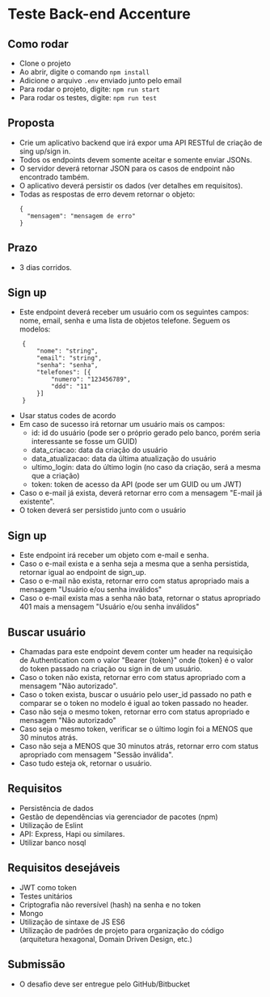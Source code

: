 # Teste Back-end Accenture

## Como rodar

- Clone o projeto
- Ao abrir, digite o comando `npm install`
- Adicione o arquivo `.env` enviado junto pelo email
- Para rodar o projeto, digite: `npm run start`
- Para rodar os testes, digite: `npm run test`

## Proposta

- Crie um aplicativo backend que irá expor uma API RESTful de criação de sing up/sign in.
- Todos os endpoints devem somente aceitar e somente enviar JSONs.
- O servidor deverá retornar JSON para os casos de endpoint não encontrado também.
- O aplicativo deverá persistir os dados (ver detalhes em requisitos).
- Todas as respostas de erro devem retornar o objeto:
  ```
  {
  	"mensagem": "mensagem de erro"
  }
  ```

## Prazo

- 3 dias corridos.

## Sign up

- Este endpoint deverá receber um usuário com os seguintes campos: nome, email, senha e uma lista de objetos telefone. Seguem os modelos:

```
	{
		"nome": "string",
		"email": "string",
		"senha": "senha",
		"telefones": [{
			"numero": "123456789",
			"ddd": "11"
		}]
	}
```

- Usar status codes de acordo
- Em caso de sucesso irá retornar um usuário mais os campos:
  - id: id do usuário (pode ser o próprio gerado pelo banco, porém seria interessante se fosse um GUID)
  - data_criacao: data da criação do usuário
  - data_atualizacao: data da última atualização do usuário
  - ultimo_login: data do último login (no caso da criação, será a mesma que a criação)
  - token: token de acesso da API (pode ser um GUID ou um JWT)
- Caso o e-mail já exista, deverá retornar erro com a mensagem "E-mail já existente".
- O token deverá ser persistido junto com o usuário

## Sign up

- Este endpoint irá receber um objeto com e-mail e senha.
- Caso o e-mail exista e a senha seja a mesma que a senha persistida, retornar igual ao endpoint de sign_up.
- Caso o e-mail não exista, retornar erro com status apropriado mais a mensagem "Usuário e/ou senha inválidos"
- Caso o e-mail exista mas a senha não bata, retornar o status apropriado 401 mais a mensagem "Usuário e/ou senha inválidos"

## Buscar usuário

- Chamadas para este endpoint devem conter um header na requisição de Authentication com o valor "Bearer {token}" onde {token} é o valor do token passado na criação ou sign in de um usuário.
- Caso o token não exista, retornar erro com status apropriado com a mensagem "Não autorizado".
- Caso o token exista, buscar o usuário pelo user_id passado no path e comparar se o token no modelo é igual ao token passado no header.
- Caso não seja o mesmo token, retornar erro com status apropriado e mensagem "Não autorizado"
- Caso seja o mesmo token, verificar se o último login foi a MENOS que 30 minutos atrás.
- Caso não seja a MENOS que 30 minutos atrás, retornar erro com status apropriado com mensagem "Sessão inválida".
- Caso tudo esteja ok, retornar o usuário.

## Requisitos

- Persistência de dados
- Gestão de dependências via gerenciador de pacotes (npm)
- Utilização de Eslint
- API: Express, Hapi ou similares.
- Utilizar banco nosql

## Requisitos desejáveis

- JWT como token
- Testes unitários
- Criptografia não reversível (hash) na senha e no token
- Mongo
- Utilização de sintaxe de JS ES6
- Utilização de padrões de projeto para organização do código (arquitetura hexagonal, Domain Driven Design, etc.)

## Submissão

- O desafio deve ser entregue pelo GitHub/Bitbucket
